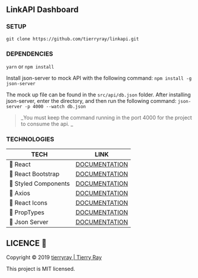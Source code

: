 ## LinkAPI Dashboard

### SETUP

`git clone https://github.com/tierryray/linkapi.git`

### DEPENDENCIES

`yarn` or `npm install`

Install json-server to mock API with the following command:
`npm install -g json-server`

The mock up file can be found in the `src/api/db.json` folder. After installing json-server, enter the directory, and then run the following command: `json-server -p 4000 --watch db.json`

> _You must keep the command running in the port 4000 for the project to consume the api. _

### TECHNOLOGIES

| TECH                 | LINK                                                       |
| -------------------- | ---------------------------------------------------------- |
| 🔹 React             | [DOCUMENTATION](https://reactjs.org/)                      |
| 🔹 React Bootstrap   | [DOCUMENTATION](https:/https://react-bootstrap.github.io/) |
| 🔹 Styled Components | [DOCUMENTATION](https://www.styled-components.com/)        |
| 🔹 Axios             | [DOCUMENTATION](https://github.com/axios/axios)            |
| 🔹 React Icons       | [DOCUMENTATION](https://react-icons.netlify.com/#/)        |
| 🔹 PropTypes         | [DOCUMENTATION](https://www.npmjs.com/package/prop-types)  |
| 🔹 Json Server       | [DOCUMENTATION](https://github.com/typicode/json-server)   |

## LICENCE 📝

Copyright © 2019 [tierryray | Tierry Ray](https://github.com/tierryray/)

This project is MIT licensed.
